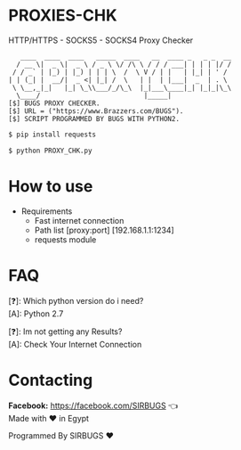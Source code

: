 # PROXIES-CHK
HTTP/HTTPS - SOCKS5 - SOCKS4 Proxy Checker

```
   ____  ____  ____   _____  ____   __  ____ _   _ _  __
  / __ \|  _ \|  _ \ / _ \ \/ /\ \ / / / ___| | | | |/ /
 / / _` | |_) | |_) | | | \  /  \ V / | |   | |_| | ' / 
| | (_| |  __/|  _ <| |_| /  \   | |  | |___|  _  | . \ 
 \ \__,_|_|   |_| \_\\___/_/\_\  |_|___\____|_| |_|_|\_\
  \____/                          |_____|               
[$] BUGS PROXY CHECKER.
[$] URL = ("https://www.Brazzers.com/BUGS").
[$] SCRIPT PROGRAMMED BY BUGS WITH PYTHON2.
```

```bash
$ pip install requests
```
```bash
$ python PROXY_CHK.py
```

# How to use
- Requirements
  - Fast internet connection
  - Path list [proxy:port] [192.168.1.1:1234]
  - requests module
  
# FAQ
[❓]: Which python version do i need?     
[A]:  Python 2.7  

[❓]: Im not getting any Results?     
[A]:  Check Your Internet Connection

# Contacting
**Facebook:** https://facebook.com/SIRBUGS  :point_left:  
Made with ❤️ in Egypt

Programmed By SIRBUGS ❤️
